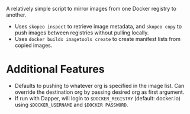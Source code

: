 A relatively simple script to mirror images from one Docker registry to another.
* Uses `skopeo inspect` to retrieve image metadata, and `skopeo copy` to push images between registries without pulling locally.
* Uses `docker buildx imagetools create` to create manifest lists from copied images. 

Additional Features
===
* Defaults to pushing to whatever org is specified in the image list. Can override the destination org by passing desired org as first argument.
* If run with Dapper, will login to `$DOCKER_REGISTRY` (default: docker.io) using `$DOCKER_USERNAME` and `$DOCKER PASSWORD`.
